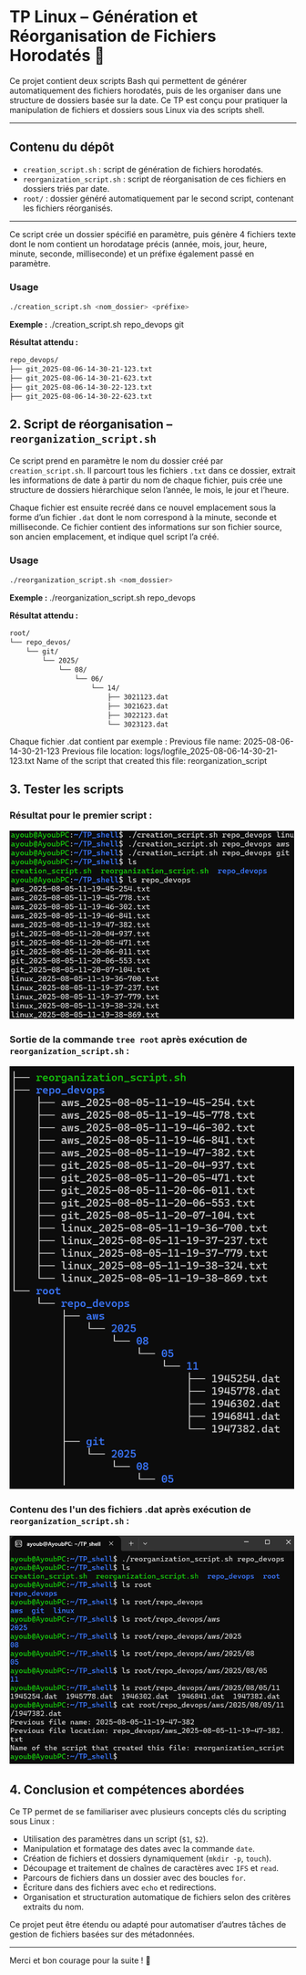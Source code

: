 # TP Linux – Génération et Réorganisation de Fichiers Horodatés 🐧

Ce projet contient deux scripts Bash qui permettent de générer automatiquement des fichiers horodatés, puis de les organiser dans une structure de dossiers basée sur la date. Ce TP est conçu pour pratiquer la manipulation de fichiers et dossiers sous Linux via des scripts shell.

---

## Contenu du dépôt

- `creation_script.sh` : script de génération de fichiers horodatés.
- `reorganization_script.sh` : script de réorganisation de ces fichiers en dossiers triés par date.
- `root/` : dossier généré automatiquement par le second script, contenant les fichiers réorganisés.

---

Ce script crée un dossier spécifié en paramètre, puis génère 4 fichiers texte dont le nom contient un horodatage précis (année, mois, jour, heure, minute, seconde, milliseconde) et un préfixe également passé en paramètre.

### Usage

```bash
./creation_script.sh <nom_dossier> <préfixe>
```
**Exemple :**
./creation_script.sh repo_devops git

**Résultat attendu :**
```
repo_devops/
├── git_2025-08-06-14-30-21-123.txt
├── git_2025-08-06-14-30-21-623.txt
├── git_2025-08-06-14-30-22-123.txt
├── git_2025-08-06-14-30-22-623.txt
```
## 2. Script de réorganisation – `reorganization_script.sh`

Ce script prend en paramètre le nom du dossier créé par `creation_script.sh`. Il parcourt tous les fichiers `.txt` dans ce dossier, extrait les informations de date à partir du nom de chaque fichier, puis crée une structure de dossiers hiérarchique selon l’année, le mois, le jour et l’heure.

Chaque fichier est ensuite recréé dans ce nouvel emplacement sous la forme d’un fichier `.dat` dont le nom correspond à la minute, seconde et milliseconde. Ce fichier contient des informations sur son fichier source, son ancien emplacement, et indique quel script l’a créé.

### Usage

```bash
./reorganization_script.sh <nom_dossier>
```

**Exemple :**
./reorganization_script.sh repo_devops

**Résultat attendu :**
```
root/
└── repo_devos/
    └── git/
        └── 2025/
            └── 08/
                └── 06/
                    └── 14/
                        ├── 3021123.dat
                        ├── 3021623.dat
                        ├── 3022123.dat
                        └── 3023123.dat
```
Chaque fichier .dat contient par exemple :
Previous file name: 2025-08-06-14-30-21-123
Previous file location: logs/logfile_2025-08-06-14-30-21-123.txt
Name of the script that created this file: reorganization_script

## 3. Tester les scripts

### Résultat pour le premier script :

<img src="img/file_creation.png" alt="Résultat du premier script" width="500"/>

### Sortie de la commande `tree root` après exécution de `reorganization_script.sh` :

<img src="img/results_tree.png" alt="Sortie tree root" width="500"/>

### Contenu des l'un des fichiers .dat après exécution de `reorganization_script.sh` :

<img src="img/reorganization_script.png" alt="Sortie tree root" width="500"/>



## 4. Conclusion et compétences abordées

Ce TP permet de se familiariser avec plusieurs concepts clés du scripting sous Linux :

- Utilisation des paramètres dans un script (`$1`, `$2`).
- Manipulation et formatage des dates avec la commande `date`.
- Création de fichiers et dossiers dynamiquement (`mkdir -p`, `touch`).
- Découpage et traitement de chaînes de caractères avec `IFS` et `read`.
- Parcours de fichiers dans un dossier avec des boucles `for`.
- Écriture dans des fichiers avec `echo` et redirections.
- Organisation et structuration automatique de fichiers selon des critères extraits du nom.

Ce projet peut être étendu ou adapté pour automatiser d’autres tâches de gestion de fichiers basées sur des métadonnées.

---

Merci et bon courage pour la suite ! 🚀



